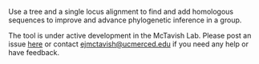 Use a tree and a single locus alignment to find and add homologous sequences to improve and advance phylogenetic inference in a group.

The tool is under active development in the McTavish Lab.
Please post an issue [here](https://github.com/McTavishLab/physcraper/issues) or contact ejmctavish@ucmerced.edu if you need any help or have feedback.

<br></br>
<br></br>
<br></br>
<br></br>
<br></br>
<br></br>
